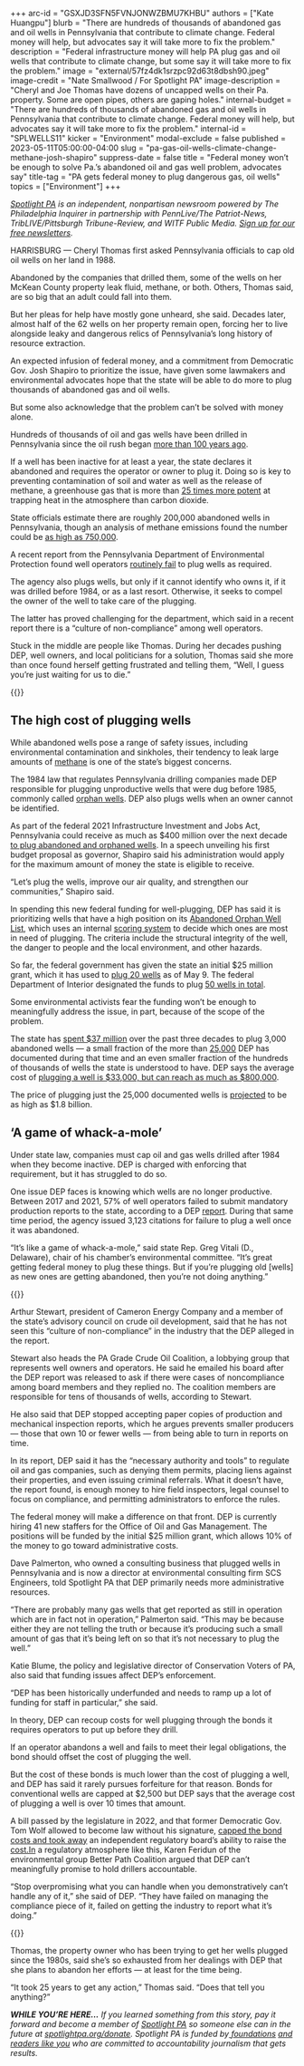 +++
arc-id = "GSXJD3SFN5FVNJONWZBMU7KHBU"
authors = ["Kate Huangpu"]
blurb = "There are hundreds of thousands of abandoned gas and oil wells in Pennsylvania that contribute to climate change. Federal money will help, but advocates say it will take more to fix the problem."
description = "Federal infrastructure money will help PA plug gas and oil wells that contribute to climate change, but some say it will take more to fix the problem."
image = "external/57fz4dk1srzpc92d63t8dbsh90.jpeg"
image-credit = "Nate Smallwood / For Spotlight PA"
image-description = "Cheryl and Joe Thomas have dozens of uncapped wells on their Pa. property. Some are open pipes, others are gaping holes."
internal-budget = "There are hundreds of thousands of abandoned gas and oil wells in Pennsylvania that contribute to climate change. Federal money will help, but advocates say it will take more to fix the problem."
internal-id = "SPLWELLS11"
kicker = "Environment"
modal-exclude = false
published = 2023-05-11T05:00:00-04:00
slug = "pa-gas-oil-wells-climate-change-methane-josh-shapiro"
suppress-date = false
title = "Federal money won’t be enough to solve Pa.’s abandoned oil and gas well problem, advocates say"
title-tag = "PA gets federal money to plug dangerous gas, oil wells"
topics = ["Environment"]
+++

<a href="https://www.spotlightpa.org/"><i>Spotlight PA</i></a><i> is an independent, nonpartisan newsroom powered by The Philadelphia Inquirer in partnership with PennLive/The Patriot-News, TribLIVE/Pittsburgh Tribune-Review, and WITF Public Media. </i><a href="https://www.spotlightpa.org/newsletters"><i>Sign up for our free newsletters</i></a><i>.</i>

HARRISBURG — Cheryl Thomas first asked Pennsylvania officials to cap old oil wells on her land in 1988.

Abandoned by the companies that drilled them, some of the wells on her McKean County property leak fluid, methane, or both. Others, Thomas said, are so big that an adult could fall into them.

But her pleas for help have mostly gone unheard, she said. Decades later, almost half of the 62 wells on her property remain open, forcing her to live alongside leaky and dangerous relics of Pennsylvania’s long history of resource extraction.

<script src="https://www.spotlightpa.org/embed.js" async></script><div data-spl-embed-version="1" data-spl-src="https://www.spotlightpa.org/embeds/newsletter/"></div>

An expected infusion of federal money, and a commitment from Democratic Gov. Josh Shapiro to prioritize the issue, have given some lawmakers and environmental advocates hope that the state will be able to do more to plug thousands of abandoned gas and oil wells.

But some also acknowledge that the problem can’t be solved with money alone.

Hundreds of thousands of oil and gas wells have been drilled in Pennsylvania since the oil rush began <a href="https://todayinconservation.com/2018/07/august-27-first-oil-well-drilled-1859/">more than 100 years ago</a>.

If a well has been inactive for at least a year, the state declares it abandoned and requires the operator or owner to plug it. Doing so is key to preventing contamination of soil and water as well as the release of methane, a greenhouse gas that is more than <a href="https://www.epa.gov/gmi/importance-methane#:~:text=Methane%20is%20more%20than%2025,due%20to%20human%2Drelated%20activities.">25 times more potent</a> at trapping heat in the atmosphere than carbon dioxide.

State officials estimate there are roughly 200,000 abandoned wells in Pennsylvania, though an analysis of methane emissions found the number could be <a href="https://pubmed.ncbi.nlm.nih.gov/27849603/">as high as 750,000</a>.

A recent report from the Pennsylvania Department of Environmental Protection found well operators <a href="https://stateimpact.npr.org/pennsylvania/2023/01/24/pa-drillers-abandoned-thousands-of-natural-gas-wells-in-5-years-ignored-state-law-report-says/">routinely fail</a> to plug wells as required.

The agency also plugs wells, but only if it cannot identify who owns it, if it was drilled before 1984, or as a last resort. Otherwise, it seeks to compel the owner of the well to take care of the plugging.

The latter has proved challenging for the department, which said in a recent report there is a “culture of non-compliance” among well operators.

Stuck in the middle are people like Thomas. During her decades pushing DEP, well owners, and local politicians for a solution, Thomas said she more than once found herself getting frustrated and telling them, “Well, I guess you’re just waiting for us to die.”

{{<picture src="external/6t2hdeajp920tg464nzpcqfbag.jpeg" description="An abandoned well is seen on the property of Cheryl and Joe Thomas in Duke Center, Pa., on April 25, 2023." caption="An abandoned well is seen on the property of Cheryl and Joe Thomas in Duke Center, Pa., on April 25, 2023." credit="Nate Smallwood / For Spotlight PA">}} 

## The high cost of plugging wells

While abandoned wells pose a range of safety issues, including environmental contamination and sinkholes, their tendency to leak large amounts of <a href="https://www.princeton.edu/news/2014/12/09/abandoned-wells-can-be-super-emitters-greenhouse-gas">methane</a> is one of the state’s biggest concerns.

The 1984 law that regulates Pennsylvania drilling companies made DEP responsible for plugging unproductive wells that were dug before 1985, commonly called <a href="https://web.archive.org/20230204232300/https://www.dep.pa.gov/OurCommonWealth/pages/Article.aspx?post=91">orphan wells</a>. DEP also plugs wells when an owner cannot be identified.

As part of the federal 2021 Infrastructure Investment and Jobs Act, Pennsylvania could receive as much as $400 million over the next decade <a href="https://web.archive.org/20230206095124/https://www.dep.pa.gov/Business/Energy/OilandGasPrograms/OilandGasMgmt/LegacyWells/Pages/Infrastructure-Investment-and-Jobs-Act-(IIJA).aspx">to plug abandoned and orphaned wells</a>. In a speech unveiling his first budget proposal as governor, Shapiro said his administration would apply for the maximum amount of money the state is eligible to receive.

“Let’s plug the wells, improve our air quality, and strengthen our communities,” Shapiro said.

In spending this new federal funding for well-plugging, DEP has said it is prioritizing wells that have a high position on its <a href="https://web.archive.org/20230206095124/https://www.dep.pa.gov/Business/Energy/OilandGasPrograms/OilandGasMgmt/LegacyWells/Pages/Infrastructure-Investment-and-Jobs-Act-(IIJA).aspx">Abandoned Orphan Well List</a>, which uses an internal <a href="https://web.archive.org/20230206095124/https://www.dep.pa.gov/Business/Energy/OilandGasPrograms/OilandGasMgmt/LegacyWells/Pages/Infrastructure-Investment-and-Jobs-Act-(IIJA).aspx#">scoring system</a> to decide which ones are most in need of plugging. The criteria include the structural integrity of the well, the danger to people and the local environment, and other hazards.

So far, the federal government has given the state an initial $25 million grant, which it has used to <a href="https://padep-1.maps.arcgis.com/apps/instant/portfolio/index.html?appid=064e373125c34182b2e132dd50d7c619">plug 20 wells</a> as of May 9. The federal Department of Interior designated the funds to plug <a href="https://www.doi.gov/pressreleases/through-president-bidens-bipartisan-infrastructure-law-24-states-set-begin-plugging">50 wells in total</a>.

Some environmental activists fear the funding won’t be enough to meaningfully address the issue, in part, because of the scope of the problem.

The state has <a href="https://dingo.telicon.com/pa/library/2022/20220207TZ.PDF">spent $37 million</a> over the past three decades to plug 3,000 abandoned wells — a small fraction of the more than <a href="https://web.archive.org/20230204232300/https://www.dep.pa.gov/OurCommonWealth/pages/Article.aspx?post=91">25,000</a> DEP has documented during that time and an even smaller fraction of the hundreds of thousands of wells the state is understood to have. DEP says the average cost of <a href="https://web.archive.org/20230204232300/https://www.dep.pa.gov/OurCommonWealth/pages/Article.aspx?post=91#:~:text=Once%20the%20well%20is%20plugged,to%20increase%20up%20to%20%24800%2C000.">plugging a well is $33,000, but can reach as much as $800,000</a>.

The price of plugging just the 25,000 documented wells is <a href="https://dingo.telicon.com/pa/library/2022/20220207TZ.PDF">projected</a> to be as high as $1.8 billion.

## ‘A game of whack-a-mole’

Under state law, companies must cap oil and gas wells drilled after 1984 when they become inactive. DEP is charged with enforcing that requirement, but it has struggled to do so.

One issue DEP faces is knowing which wells are no longer productive. Between 2017 and 2021, 57% of well operators failed to submit mandatory production reports to the state, according to a DEP <a href="https://web.archive.org/20230105220315/https://files.dep.state.pa.us/OilGas/BOGM/BOGMPortalFiles/Governor's_Lapsing_Statement_Report_2022-12-29.pdf">report</a>. During that same time period, the agency issued 3,123 citations for failure to plug a well once it was abandoned.

“It’s like a game of whack-a-mole,” said state Rep. Greg Vitali (D., Delaware), chair of his chamber’s environmental committee. “It’s great getting federal money to plug these things. But if you’re plugging old [wells] as new ones are getting abandoned, then you’re not doing anything.”

{{<picture src="external/jrzy89c11qrnqmqt0rf9xd2w8r.jpeg" description="Joe Thomas clears leaves from an abandoned well on the Duke Center, Pa. property he and his wife, Cheryl, own." caption="Joe Thomas clears leaves from an abandoned well on the Duke Center, Pa. property he and his wife, Cheryl, own." credit="Nate Smallwood / For Spotlight PA">}} 

Arthur Stewart, president of Cameron Energy Company and a member of the state’s advisory council on crude oil development, said that he has not seen this “culture of non-compliance” in the industry that the DEP alleged in the report.

Stewart also heads the PA Grade Crude Oil Coalition, a lobbying group that represents well owners and operators. He said he emailed his board after the DEP report was released to ask if there were cases of noncompliance among board members and they replied no. The coalition members are responsible for tens of thousands of wells, according to Stewart.

He also said that DEP stopped accepting paper copies of production and mechanical inspection reports, which he argues prevents smaller producers — those that own 10 or fewer wells — from being able to turn in reports on time.

In its report, DEP said it has the “necessary authority and tools” to regulate oil and gas companies, such as denying them permits, placing liens against their properties, and even issuing criminal referrals. What it doesn’t have, the report found, is enough money to hire field inspectors, legal counsel to focus on compliance, and permitting administrators to enforce the rules.

The federal money will make a difference on that front. DEP is currently hiring 41 new staffers for the Office of Oil and Gas Management. The positions will be funded by the initial $25 million grant, which allows 10% of the money to go toward administrative costs.

Dave Palmerton, who owned a consulting business that plugged wells in Pennsylvania and is now a director at environmental consulting firm SCS Engineers, told Spotlight PA that DEP primarily needs more administrative resources.

“There are probably many gas wells that get reported as still in operation which are in fact not in operation,” Palmerton said. “This may be because either they are not telling the truth or because it’s producing such a small amount of gas that it’s being left on so that it’s not necessary to plug the well.”

Katie Blume, the policy and legislative director of Conservation Voters of PA, also said that funding issues affect DEP’s enforcement.

“DEP has been historically underfunded and needs to ramp up a lot of funding for staff in particular,” she said.

<script src="https://www.spotlightpa.org/embed.js" async></script><div data-spl-embed-version="1" data-spl-src="https://www.spotlightpa.org/embeds/donate/"></div>

In theory, DEP can recoup costs for well plugging through the bonds it requires operators to put up before they drill.

If an operator abandons a well and fails to meet their legal obligations, the bond should offset the cost of plugging the well.

But the cost of these bonds is much lower than the cost of plugging a well, and DEP has said it rarely pursues forfeiture for that reason. Bonds for conventional wells are capped at $2,500 but DEP says that the average cost of plugging a well is over 10 times that amount.

A bill passed by the legislature in 2022, and that former Democratic Gov. Tom Wolf allowed to become law without his signature, <a href="https://capitalandmain.com/pennsylvania-bill-jeopardizing-millions-in-oil-well-cleanup-funding-to-be-signed-by-governor-say-sources">capped the bond costs and took away</a> an independent regulatory board’s ability to raise the <a href="http://cost.In" target="_blank">cost.In</a> a regulatory atmosphere like this, Karen Feridun of the environmental group Better Path Coalition argued that DEP can’t meaningfully promise to hold drillers accountable.

“Stop overpromising what you can handle when you demonstratively can’t handle any of it,” she said of DEP. “They have failed on managing the compliance piece of it, failed on getting the industry to report what it’s doing.”

{{<picture src="external/jcfyyr0fvvxhzy5hp7veh6pmcg.jpeg" description="Cheryl and Joe Thomas with one of the dozens of abandoned wells on their Duke Center, Pa. property." caption="Cheryl and Joe Thomas with one of the dozens of abandoned wells on their Duke Center, Pa. property." credit="Nate Smallwood / For Spotlight PA">}} 

Thomas, the property owner who has been trying to get her wells plugged since the 1980s, said she’s so exhausted from her dealings with DEP that she plans to abandon her efforts — at least for the time being.

“It took 25 years to get any action,” Thomas said. “Does that tell you anything?”

<i><b>WHILE YOU’RE HERE...</b></i><i> If you learned something from this story, pay it forward and become a member of </i><a href="https://www.spotlightpa.org/"><i>Spotlight PA</i></a><i> so someone else can in the future at </i><a href="http://spotlightpa.org/donate"><i>spotlightpa.org/donate</i></a><i>. Spotlight PA is funded by</i><a href="https://www.spotlightpa.org/support"><i> foundations</i></a><i> </i><a href="https://www.spotlightpa.org/support"><i>and readers like you</i></a><i> who are committed to accountability journalism that gets results.</i>
